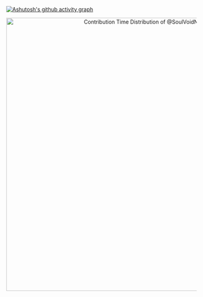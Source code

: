
[![Ashutosh's github activity graph](https://github-readme-activity-graph.vercel.app/graph?username=SoulVoidNova&bg_color=000000&color=fafafa&line=c77605&point=ffffff&area=true&hide_border=true)](https://github.com/ashutosh00710/github-readme-activity-graph)



<!-- Copy-paste in your Readme.md file -->

<a href="https://next.ossinsight.io/widgets/official/analyze-user-contribution-time-distribution?user_id=1091649&period=all_times" target="_blank" style="display: block" align="center">
  <picture>
    <source media="(prefers-color-scheme: dark)" srcset="https://next.ossinsight.io/widgets/official/analyze-user-contribution-time-distribution/thumbnail.png?user_id=1091649&period=all_times&image_size=auto&color_scheme=dark" width="721" height="auto">
    <img alt="Contribution Time Distribution of @SoulVoidNova" src="https://next.ossinsight.io/widgets/official/analyze-user-contribution-time-distribution/thumbnail.png?user_id=1091649&period=all_times&image_size=auto&color_scheme=light" width="721" height="auto">
  </picture>
</a>

<!-- Made with [OSS Insight](https://ossinsight.io/) -->
